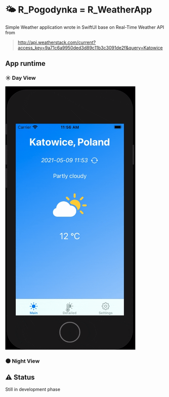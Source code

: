 # :sun_behind_small_cloud: R_Pogodynka = R_WeatherApp

Simple Weather application wrote in SwiftUI base on Real-Time Weather API from 
> http://api.weatherstack.com/current?access_key=9a71c6a9950ded3d89c11b3c3091de2f&query=Katowice

## App runtime

### :sunny: Day View
![image info](./Misc/appOnRunning2.gif)

### :new_moon: Night View


## :warning: Status
Still in development phase
